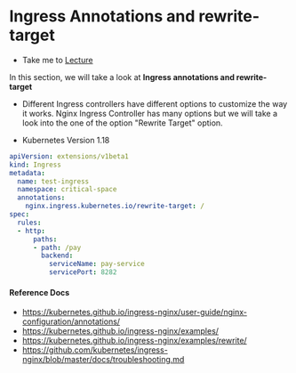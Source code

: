 # Ingress Annotations and rewrite-target

  - Take me to [Lecture](https://kodekloud.com/topic/ingress-annotations-and-rewrite-target/)

In this section, we will take a look at **Ingress annotations and rewrite-target**

- Different Ingress controllers have different options to customize the way it works. Nginx Ingress Controller has many options but we will take a look into the one of the option "Rewrite Target" option.

- Kubernetes Version 1.18

```yaml
apiVersion: extensions/v1beta1
kind: Ingress
metadata:
  name: test-ingress
  namespace: critical-space
  annotations:
    nginx.ingress.kubernetes.io/rewrite-target: /
spec:
  rules:
  - http:
      paths:
      - path: /pay
        backend:
          serviceName: pay-service
          servicePort: 8282

```



#### Reference Docs

- https://kubernetes.github.io/ingress-nginx/user-guide/nginx-configuration/annotations/
- https://kubernetes.github.io/ingress-nginx/examples/
- https://kubernetes.github.io/ingress-nginx/examples/rewrite/
- https://github.com/kubernetes/ingress-nginx/blob/master/docs/troubleshooting.md